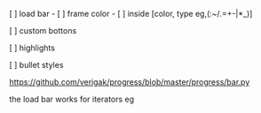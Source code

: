 [ ] load bar 
    - [ ] frame color <str>
    - [ ] inside <list> [color, type eg,(:~/.\=+-|*_)]

[ ] custom bottons

[ ] highlights

[ ] bullet styles


https://github.com/verigak/progress/blob/master/progress/bar.py

the load bar works for iterators
eg
